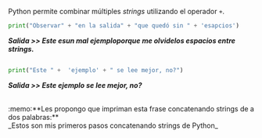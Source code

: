 Python permite combinar múltiples _strings_ utilizando el operador `+`.

``` python
print("Observar" + "en la salida" + "que quedó sin " + 'esapcios')

```

**_Salida >> Este esun mal ejemploporque me olvidelos espacios entre strings._**

``` python

print("Este " +  'ejemplo' + " se lee mejor, no?")

```

**_Salida >> Este ejemplo se lee mejor, no?_**


<br>
:memo:**Les propongo que impriman esta frase concatenando strings de a dos palabras:**<br>
_Estos son mis primeros pasos concatenando strings de Python_
